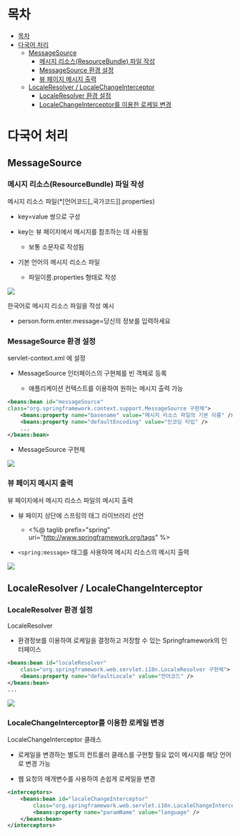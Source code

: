 # 목차
- [목차](#목차)
- [다국어 처리](#다국어-처리)
  - [MessageSource](#messagesource)
    - [메시지 리소스(ResourceBundle) 파일 작성](#메시지-리소스resourcebundle-파일-작성)
    - [MessageSource 환경 설정](#messagesource-환경-설정)
    - [뷰 페이지 메시지 출력](#뷰-페이지-메시지-출력)
  - [LocaleResolver / LocaleChangeInterceptor](#localeresolver--localechangeinterceptor)
    - [LocaleResolver 환경 설정](#localeresolver-환경-설정)
    - [LocaleChangeInterceptor를 이용한 로케일 변경](#localechangeinterceptor를-이용한-로케일-변경)

# 다국어 처리
## MessageSource
### 메시지 리소스(ResourceBundle) 파일 작성
메시지 리소스 파일(*[언어코드[_국가코드]].properties)
- key=value 쌍으로 구성

- key는 뷰 페이지에서 메시지를 참조하는 데 사용됨

  - 보통 소문자로 작성됨

- 기본 언어의 메시지 리소스 파일

  - 파일이름.properties 형태로 작성

![](https://i.imgur.com/3qSC08h.png)

한국어로 메시지 리소스 파일을 작성 예시
- person.form.enter.message=당신의 정보를 입력하세요

### MessageSource 환경 설정
servlet-context.xml 에 설정
- MessageSource 인터페이스의 구현체를 빈 객체로 등록

  - 애플리케이션 컨텍스트를 이용하여 원하는 메시지 출력 가능

```xml
<beans:bean id="messageSource"
class="org.springframework.context.support.MessageSource 구현체">
    <beans:property name="basename" value="메시지 리소스 파일의 기본 이름" />
    <beans:property name="defaultEncoding" value="인코딩 타입" />
    ...
</beans:bean>
```

- MessageSource 구현체

![](https://i.imgur.com/T3gva1K.png)

### 뷰 페이지 메시지 출력
뷰 페이지에서 메시지 리소스 파일의 메시지 출력

- 뷰 페이지 상단에 스프링의 태그 라이브러리 선언

  - <%@ taglib prefix="spring" uri="http://www.springframework.org/tags" %>

- `<spring:message>` 태그를 사용하여 메시지 리소스의 메시지 출력

![](https://i.imgur.com/Y4eMJ8n.png)

## LocaleResolver / LocaleChangeInterceptor
### LocaleResolver 환경 설정
LocaleResolver

- 환경정보를 이용하여 로케일을 결정하고 저장할 수 있는 Springframework의 인터페이스

```xml
<beans:bean id="localeResolver"
    class="org.springframework.web.servlet.i18n.LocaleResolver 구현체">
    <beans:property name="defaultLocale" value="언어코드" />
</beans:bean>
...
```

![](https://i.imgur.com/LmWAocr.png)

### LocaleChangeInterceptor를 이용한 로케일 변경

LocaleChangeInterceptor 클래스
- 로케일을 변경하는 별도의 컨트롤러 클래스를 구현할 필요 없이 메시지를 해당 언어로 변경 가능

- 웹 요청의 매개변수를 사용하여 손쉽게 로케일을 변경

```xml
<interceptors>
    <beans:bean id="localeChangeInterceptor"
        class="org.springframework.web.servlet.i18n.LocaleChangeInterceptor">
        <beans:property name="paramName" value="language" />
    </beans:bean>
</interceptors>
```